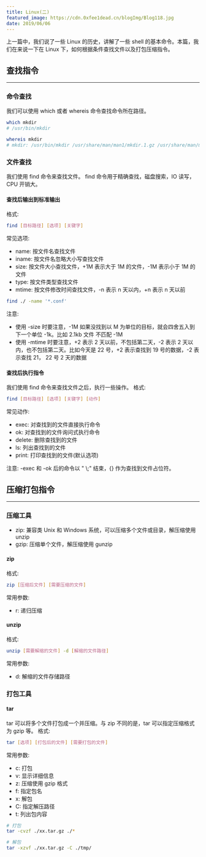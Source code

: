 ```yaml
---
title: Linux(二)
featured_image: https://cdn.0xfee1dead.cn/blogImg/Blog118.jpg
date: 2019/06/06
---
```


上一篇中，我们说了一些 Linux 的历史，讲解了一些 shell 的基本命令。本篇，我们在来说一下在 Linux 下，如何根据条件查找文件以及打包压缩指令。

## 查找指令
***  
### 命令查找
我们可以使用 which 或者 whereis 命令查找命令所在路径。

``` sh
which mkdir
# /usr/bin/mkdir

whereis mkdir
# mkdir: /usr/bin/mkdir /usr/share/man/man1/mkdir.1.gz /usr/share/man/man1p/mkdir.1p.gz /usr/share/man/man2/mkdir.2.gz /usr/share/man/man3p/mkdir.3p.gz
```

### 文件查找
我们使用 find 命令来查找文件。
find 命令用于精确查找，磁盘搜索，IO 读写，CPU 开销大。

#### 查找后输出到标准输出
格式: 
``` sh
find [目标路径] [选项] [关键字]
```

常见选项: 
- name: 按文件名查找文件
- iname: 按文件名忽略大小写查找文件
- size: 按文件大小查找文件，+1M 表示大于 1M 的文件，-1M 表示小于 1M 的文件
- type: 按文件类型查找文件
- mtime: 按文件修改时间查找文件，-n 表示 n 天以内，+n 表示 n 天以前

``` sh
find ./ -name '*.conf'
```

注意: 
- 使用 -size 时要注意，-1M 如果没找到以 M 为单位的目标，就会四舍五入到下一个单位 -1k。比如 2.1kb 文件 不匹配 -1M
- 使用 -mtime 时要注意，+2 表示 2 天以前，不包括第二天，-2 表示 2 天以内，也不包括第二天。比如今天是 22 号，+2 表示查找到 19 号的数据，-2 表示查找 21， 22 号 2 天的数据

#### 查找后执行指令
我们使用 find 命令来查找文件之后，执行一些操作。
格式: 
``` sh
find [目标路径] [选项] [关键字] [动作]
```

常见动作: 
- exec: 对查找到的文件直接执行命令
- ok: 对查找到的文件询问式执行命令
- delete: 删除查找到的文件
- ls: 列出查找到的文件
- print: 打印查找到的文件(默认选项)

注意: -exec 和 -ok 后的命令以 " &#92;;" 结束，{} 作为查找到文件占位符。

## 压缩打包指令
***  
### 压缩工具
- zip: 兼容类 Unix 和 Windows 系统，可以压缩多个文件或目录，解压缩使用 unzip
- gzip: 压缩单个文件，解压缩使用 gunzip

#### zip
格式: 
``` sh
zip [压缩后文件] [需要压缩的文件]
```

常用参数: 
- r: 递归压缩

#### unzip
格式: 
``` sh
unzip [需要解缩的文件] -d [解缩的文件路径]
```

常用参数: 
- d: 解缩的文件存储路径

### 打包工具
#### tar
tar 可以将多个文件打包成一个并压缩。与 zip 不同的是，tar 可以指定压缩格式为 gzip 等。
格式: 
``` sh
tar [选项] [打包后的文件] [需要打包的文件]
```

常用参数: 
- c: 打包
- v: 显示详细信息
- z: 压缩使用 gzip 格式
- f: 指定包名
- x: 解包
- C: 指定解压路径
- t: 列出包内容

``` sh
# 打包
tar -cvzf ./xx.tar.gz ./*

# 解包
tar -xzvf ./xx.tar.gz -C ./tmp/
```